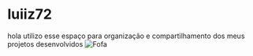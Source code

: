 # luiiz72
hola 
utilizo esse espaço para organização e compartilhamento dos meus projetos desenvolvidos
![Fofa](https://github.com/luiizz72/luiiz72/assets/169167567/bc22c316-941c-49a0-9d1b-95ffb1ad37f7)
